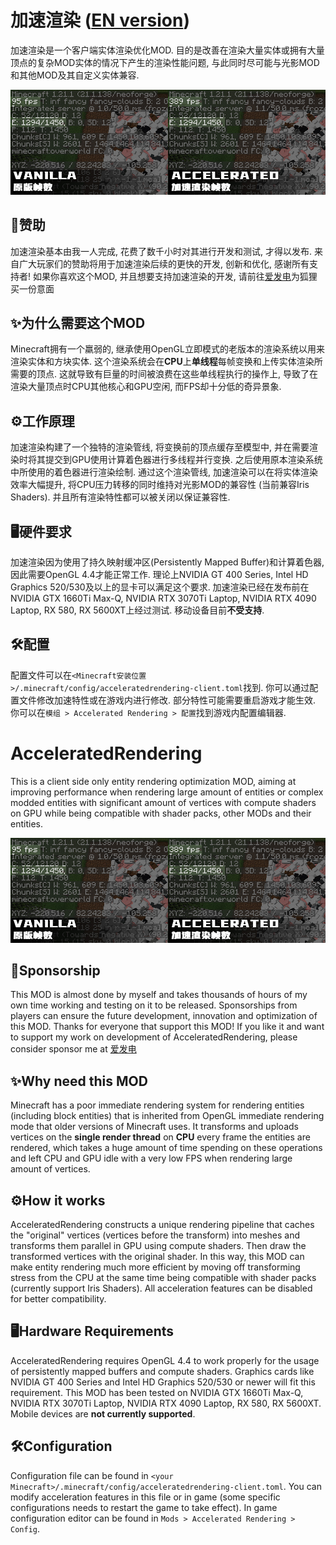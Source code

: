 # 加速渲染 ([EN version](#english))

加速渲染是一个客户端实体渲染优化MOD.
目的是改善在渲染大量实体或拥有大量顶点的复杂MOD实体的情况下产生的渲染性能问题,
与此同时尽可能与光影MOD和其他MOD及其自定义实体兼容.

![Benchmark](images/benchmark.jpg)

## 🍝赞助
加速渲染基本由我一人完成, 花费了数千小时对其进行开发和测试, 才得以发布.
来自广大玩家们的赞助将用于加速渲染后续的更快的开发, 创新和优化, 感谢所有支持者!
如果你喜欢这个MOD, 并且想要支持加速渲染的开发, 请前往[爱发电](https://afdian.com/a/argon4w)为狐狸买一份意面

## ✨为什么需要这个MOD

Minecraft拥有一个羸弱的, 继承使用OpenGL立即模式的老版本的渲染系统以用来渲染实体和方块实体.
这个渲染系统会在**CPU**上**单线程**每帧变换和上传实体渲染所需要的顶点.
这就导致有巨量的时间被浪费在这些单线程执行的操作上, 导致了在渲染大量顶点时CPU其他核心和GPU空闲, 而FPS却十分低的奇异景象.

## ⚙️工作原理

加速渲染构建了一个独特的渲染管线, 将变换前的顶点缓存至模型中, 并在需要渲染时将其提交到GPU使用计算着色器进行多线程并行变换.
之后使用原本渲染系统中所使用的着色器进行渲染绘制. 通过这个渲染管线, 加速渲染可以在将实体渲染效率大幅提升,
将CPU压力转移的同时维持对光影MOD的兼容性 (当前兼容Iris Shaders). 并且所有渲染特性都可以被关闭以保证兼容性.

## 🖥️硬件要求

加速渲染因为使用了持久映射缓冲区(Persistently Mapped Buffer)和计算着色器, 因此需要OpenGL 4.4才能正常工作.
理论上NVIDIA GT 400 Series, Intel HD Graphics 520/530及以上的显卡可以满足这个要求.
加速渲染已经在发布前在NVIDIA GTX 1660Ti Max-Q, NVIDIA RTX 3070Ti Laptop, NVIDIA RTX 4090 Laptop, RX 580, RX 5600XT上经过测试.
移动设备目前**不受支持**.

## 🛠️配置
配置文件可以在``<Minecraft安装位置>/.minecraft/config/acceleratedrendering-client.toml``找到. 你可以通过配置文件修改加速特性或在游戏内进行修改.
部分特性可能需要重启游戏才能生效. 你可以在``模组 > Accelerated Rendering > 配置``找到游戏内配置编辑器.

<a id="english"></a>
# AcceleratedRendering

This is a client side only entity rendering optimization MOD, aiming at improving performance when rendering large amount of entities
or complex modded entities with significant amount of vertices with compute shaders on GPU while being compatible with shader packs,
other MODs and their entities.

![Benchmark](images/benchmark.jpg)

## 🍝Sponsorship

This MOD is almost done by myself and takes thousands of hours of my own time working and testing on it to be released.
Sponsorships from players can ensure the future development, innovation and optimization of this MOD. Thanks for everyone
that support this MOD! If you like it and want to support my work on development of AcceleratedRendering, please consider sponsor me at [爱发电](https://afdian.com/a/argon4w)

## ✨Why need this MOD

Minecraft has a poor immediate rendering system for rendering entities (including block entities) that is inherited from
OpenGL immediate rendering mode that older versions of Minecraft uses. It transforms and uploads vertices on the **single render thread** on **CPU**
every frame the entities are rendered, which takes a huge amount of time spending on these operations and left CPU and GPU idle with a very low FPS
when rendering large amount of vertices.

## ⚙️How it works

AcceleratedRendering constructs a unique rendering pipeline that caches the "original" vertices (vertices before the transform)
into meshes and transforms them parallel in GPU using compute shaders. Then draw the transformed vertices with the original shader.
In this way, this MOD can make entity rendering much more efficient by moving off transforming stress from the CPU
at the same time being compatible with shader packs (currently support Iris Shaders). All acceleration features can be disabled
for better compatibility.

## 🖥️Hardware Requirements

AcceleratedRendering requires OpenGL 4.4 to work properly for the usage of persistently mapped buffers and compute shaders.
Graphics cards like NVIDIA GT 400 Series and Intel HD Graphics 520/530 or newer will fit this requirement.
This MOD has been tested on NVIDIA GTX 1660Ti Max-Q, NVIDIA RTX 3070Ti Laptop, NVIDIA RTX 4090 Laptop, RX 580, RX 5600XT.
Mobile devices are **not currently supported**.

## 🛠️Configuration

Configuration file can be found in ``<your Minecraft>/.minecraft/config/acceleratedrendering-client.toml``. You can modify
acceleration features in this file or in game (some specific configurations needs to restart the game to take effect).
In game configuration editor can be found in ``Mods > Accelerated Rendering > Config``.